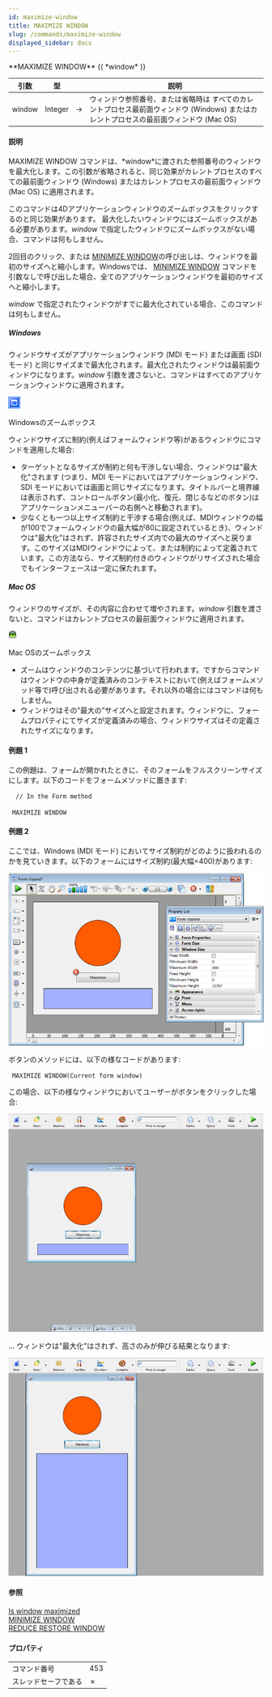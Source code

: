 ```yaml
---
id: maximize-window
title: MAXIMIZE WINDOW
slug: /commands/maximize-window
displayed_sidebar: docs
---
```


<!--REF #_command_.MAXIMIZE WINDOW.Syntax-->**MAXIMIZE WINDOW** {( *window* )}<!-- END REF-->
<!--REF #_command_.MAXIMIZE WINDOW.Params-->
| 引数 | 型 |  | 説明 |
| --- | --- | --- | --- |
| window | Integer | &#8594;  | ウィンドウ参照番号、または省略時は すべてのカレントプロセス最前面ウィンドウ (Windows) またはカレントプロセスの最前面ウィンドウ (Mac OS) |

<!-- END REF-->

#### 説明 

<!--REF #_command_.MAXIMIZE WINDOW.Summary-->MAXIMIZE WINDOW コマンドは、*window*に渡された参照番号のウィンドウを最大化します。<!-- END REF-->この引数が省略されると、同じ効果がカレントプロセスのすべての最前面ウィンドウ (Windows) またはカレントプロセスの最前面ウィンドウ (Mac OS) に適用されます。 

このコマンドは4Dアプリケーションウィンドウのズームボックスをクリックするのと同じ効果があります。 最大化したいウィンドウにはズームボックスがある必要があります。*window* で指定したウィンドウにズームボックスがない場合、コマンドは何もしません。

2回目のクリック、または [MINIMIZE WINDOW](minimize-window.md)の呼び出しは、ウィンドウを最初のサイズへと縮小します。Windowsでは、 [MINIMIZE WINDOW](minimize-window.md) コマンドを引数なしで呼び出した場合、全てのアプリケーションウィンドウを最初のサイズへと縮小します。

*window* で指定されたウィンドウがすでに最大化されている場合、このコマンドは何もしません。

##### Windows 

ウィンドウサイズがアプリケーションウィンドウ (MDI モード) または画面 (SDI モード) と同じサイズまで最大化されます。最大化されたウィンドウは最前面ウィンドウになります。*window* 引数を渡さないと、コマンドはすべてのアプリケーションウィンドウに適用されます。 

![](../assets/en/commands/pict39344.ja.png)

  
Windowsのズームボックス

ウィンドウサイズに制約(例えばフォームウィンドウ等)があるウィンドウにコマンドを適用した場合:

* ターゲットとなるサイズが制約と何も干渉しない場合、ウィンドウは"最大化"されます (つまり、MDI モードにおいてはアプリケーションウィンドウ、SDI モードにおいては画面と同じサイズになります。タイトルバーと境界線は表示されず、コントロールボタン(最小化、復元、閉じるなどのボタン)はアプリケーションメニューバーの右側へと移動されます)。
* 少なくとも一つ以上サイズ制約と干渉する場合(例えば、MDIウィンドウの幅が100でフォームウィンドウの最大幅が80に設定されているとき)、ウィンドウは"最大化"はされず、許容されたサイズ内での最大のサイズへと戻ります。このサイズはMDIウィンドウによって、または制約によって定義されています。この方法なら、サイズ制約付きのウィンドウがリサイズされた場合でもインターフェースは一定に保たれます。

##### Mac OS 

ウィンドウのサイズが、その内容に合わせて増やされます。*window* 引数を渡さないと、コマンドはカレントプロセスの最前面ウィンドウに適用されます。 

![](../assets/en/commands/pict39345.ja.png)

  
Mac OSのズームボックス

* ズームはウィンドウのコンテンツに基づいて行われます。ですからコマンドはウィンドウの中身が定義済みのコンテキストにおいて(例えばフォームメソッド等で)呼び出される必要があります。それ以外の場合にはコマンドは何もしません。
* ウィンドウはその”最大の”サイズへと設定されます。ウィンドウに、フォームプロパティにてサイズが定義済みの場合、ウィンドウサイズはその定義されたサイズになります。

#### 例題 1 

この例題は、フォームが開かれたときに、そのフォームをフルスクリーンサイズにします。以下のコードをフォームメソッドに置きます:

```4d
  // In the Form method
 
 MAXIMIZE WINDOW
```

#### 例題 2 

ここでは、Windows (MDI モード) においてサイズ制約がどのように扱われるのかを見ていきます。以下のフォームにはサイズ制約(最大幅=400)があります:

![](../assets/en/commands/pict1476223.en.png)

ボタンのメソッドには、以下の様なコードがあります:

```4d
 MAXIMIZE WINDOW(Current form window)
```

この場合、以下の様なウィンドウにおいてユーザーがボタンをクリックした場合:

![](../assets/en/commands/pict1476225.en.png)

... ウィンドウは"最大化"はされず、高さのみが伸びる結果となります:

![](../assets/en/commands/pict1476363.en.png)

#### 参照 

[Is window maximized](is-window-maximized.md)  
[MINIMIZE WINDOW](minimize-window.md)  
[REDUCE RESTORE WINDOW](reduce-restore-window.md)  

#### プロパティ

|  |  |
| --- | --- |
| コマンド番号 | 453 |
| スレッドセーフである | &cross; |


